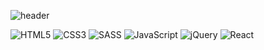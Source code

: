 <!-- ![header](https://capsule-render.vercel.app/api?type=wave&color=auto&height=300&section=header&text=Huieun's%20GitHub&fontSize=70&animation=twinkling&fontColor=ffffff)
 -->
![header](https://capsule-render.vercel.app/api?type=waving&color=auto&height=300&section=header&text=Hello%20World&fontSize=90&fontColor=ffffff&animation=twinkling&fontAlignY=38&desc=Huieun's%20GitHub%20Profile!&descAlignY=51&descAlign=62)

![HTML5](https://img.shields.io/badge/html5-%23E34F26.svg?style=for-the-badge&logo=html5&logoColor=white) ![CSS3](https://img.shields.io/badge/css3-%231572B6.svg?style=for-the-badge&logo=css3&logoColor=white) ![SASS](https://img.shields.io/badge/SASS-hotpink.svg?style=for-the-badge&logo=SASS&logoColor=white) ![JavaScript](https://img.shields.io/badge/javascript-%23323330.svg?style=for-the-badge&logo=javascript&logoColor=%23F7DF1E) ![jQuery](https://img.shields.io/badge/jquery-%230769AD.svg?style=for-the-badge&logo=jquery&logoColor=white) ![React](https://img.shields.io/badge/react-%2320232a.svg?style=for-the-badge&logo=react&logoColor=%2361DAFB)
